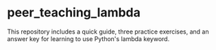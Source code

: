 # peer_teaching_lambda

This repository includes a quick guide, three practice exercises, and an answer key for learning to use Python's lambda keyword. 
